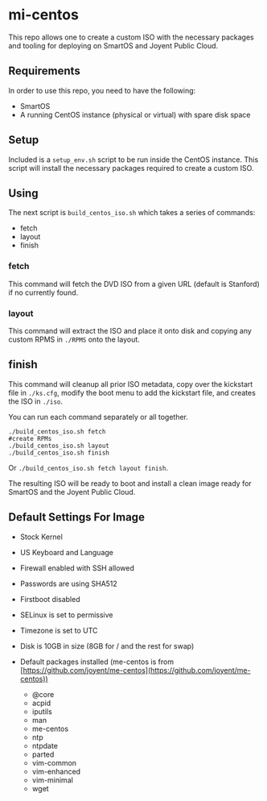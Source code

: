 # mi-centos

This repo allows one to create a custom ISO with the necessary packages and
tooling for deploying on SmartOS and Joyent Public Cloud.

## Requirements

In order to use this repo, you need to have the following:

 * SmartOS
 * A running CentOS instance (physical or virtual) with spare disk space

## Setup

Included is a `setup_env.sh` script to be run inside the CentOS instance.  This
script will install the necessary packages required to create a custom ISO.

## Using

The next script is `build_centos_iso.sh` which takes a series of commands:

 * fetch
 * layout
 * finish

### fetch
This command will fetch the DVD ISO from a given URL (default is Stanford) if
no currently found.

### layout
This command will extract the ISO and place it onto disk and copying any
custom RPMS in `./RPMS` onto the layout.

## finish
This command will cleanup all prior ISO metadata, copy over the kickstart file
in `./ks.cfg`, modify the boot menu to add the kickstart file, and
creates the ISO in `./iso`.

You can run each command separately or all together.

```
./build_centos_iso.sh fetch
#create RPMs
./build_centos_iso.sh layout
./build_centos_iso.sh finish
```

Or `./build_centos_iso.sh fetch layout finish`.

The resulting ISO will be ready to boot and install a clean image ready for
SmartOS and the Joyent Public Cloud.

## Default Settings For Image

* Stock Kernel
* US Keyboard and Language
* Firewall enabled with SSH allowed
* Passwords are using SHA512
* Firstboot disabled
* SELinux is set to permissive
* Timezone is set to UTC
* Disk is 10GB in size (8GB for / and the rest for swap)
* Default packages installed (me-centos
is from [https://github.com/joyent/me-centos](https://github.com/joyent/me-centos))


   * @core
   * acpid
   * iputils
   * man
   * me-centos
   * ntp
   * ntpdate
   * parted
   * vim-common
   * vim-enhanced
   * vim-minimal
   * wget
